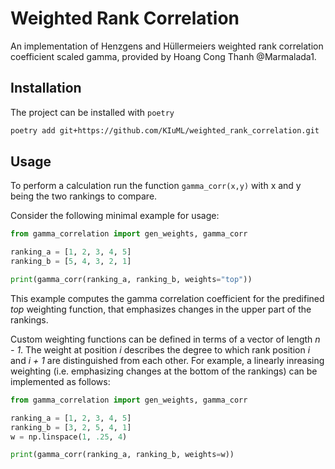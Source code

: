 # Weighted Rank Correlation
An implementation of Henzgens and Hüllermeiers weighted rank correlation coefficient scaled gamma, provided by Hoang Cong Thanh @Marmalada1. 

## Installation

The project can be installed with `poetry`

```bash
poetry add git+https://github.com/KIuML/weighted_rank_correlation.git
```

## Usage

To perform a calculation run the function ```gamma_corr(x,y)``` with x and y being the two rankings to compare.

Consider the following minimal example for usage:

```python
from gamma_correlation import gen_weights, gamma_corr

ranking_a = [1, 2, 3, 4, 5]
ranking_b = [5, 4, 3, 2, 1]

print(gamma_corr(ranking_a, ranking_b, weights="top"))
```

This example computes the gamma correlation coefficient for the predifined _top_ weighting function, that emphasizes changes in the upper part of the rankings. 

Custom weighting functions can be defined in terms of a vector of length _n - 1_. The weight at position _i_ describes the degree to which rank position _i_ and _i + 1_ are distinguished from each other. For example, a linearly inreasing weighting (i.e. emphasizing changes at the bottom of the rankings) can be implemented as follows:

```python
from gamma_correlation import gen_weights, gamma_corr

ranking_a = [1, 2, 3, 4, 5]
ranking_b = [3, 2, 5, 4, 1]
w = np.linspace(1, .25, 4)

print(gamma_corr(ranking_a, ranking_b, weights=w))
```
